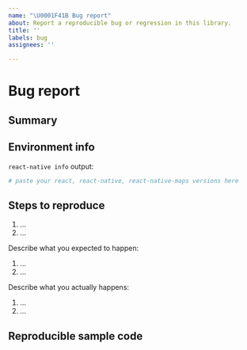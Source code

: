 ```yaml
---
name: "\U0001F41B Bug report"
about: Report a reproducible bug or regression in this library.
title: ''
labels: bug
assignees: ''

---
```


# Bug report

<!--
👋 Hi!

🚨 Please read the following carefully before opening a new issue. Your issue may
be closed if it doesn't provide the required pieces of information. 🚨

We expect that it will take you about 30 minutes to produce a high-quality bug report.
While this may seem like a lot, putting care into issues helps us fix them faster.
For bug reports, it is REQUIRED to fill the rest of this template, or the issue will be closed.

Before submitting a new issue, please:

- Test using the latest release of the library, as maybe your bug has been already fixed.
- Check the existing [Issues](https://github.com/react-community/react-native-maps/issues?utf8=%E2%9C%93&q=) or on StackOverflow if there isn't a fix already for your problem.

Make sure you have followed the [Installation Instructions](https://github.com/react-community/react-native-maps/blob/master/docs/installation.md) too.

Still ready? Fill the template. 👇
-->

## Summary

<!--
Provide a clear and concise description of what the bug is.
-->

## Environment info

<!--
  Please specify the react, react-native, react-native-maps versions, eg:

      react-native: 0.51.0
      react: 16.0.0
      react-native-maps: 0.19.0 or "git+ssh://git@github.com/react-native-maps/react-native-maps.git"

    ***Make sure you are on v0.48.0 or greater of react-native, otherwise you may get this error:

    Target Platform: eg: iOS - 11.2 Simulator/iPhone 6, Android 7.1.1/Galaxy S6/Genymotion etc

    ***If your target is iOS , please specify if you are using AppleMaps or GoogleMaps
-->

`react-native info` output:

```bash
# paste your react, react-native, react-native-maps versions here
```

## Steps to reproduce

<!--
- You must provide a clear list of steps and code to reproduce the problem.
- Keep the code reproducing the bug as simple as possible, with the minimum amount of code required to reproduce the issue. See https://stackoverflow.com/help/mcve.
- If this library has additional install steps, describe them (e.g., pod install? jetify? etc).
- Either re-create the bug using the repository's example app or link to a GitHub repository with code that reproduces the bug.
- Explain the steps we need to take to reproduce the issue:
-->

1. …
2. …

Describe what you expected to happen:

<!--
  How did you expect your project to behave?
  It’s fine if you’re not sure your understanding is correct.
  Just write down what you thought would happen.
-->

1. …
2. …

Describe what you actually happens:

<!--
  Did something go wrong?
  Is something broken, or not behaving as you expected?
  Describe this section in detail, and attach screenshots if possible.
  Don't just say "it doesn't work"!
-->

1. …
2. …

## Reproducible sample code

<!--
  Please add minimal runnable repro as explained above so that the bug can be tested in isolation.
  If needed, you can also provide other samples: error messages / stack traces, screenshots, gifs, etc.

  Here are two ways to do it:

    * Create a new app using https://snack.expo.io/ and try to reproduce the issue in it.
      This is useful if you roughly know where the problem is, or can’t share the real code.

    * Or, copy your app and remove things until you’re left with the minimal reproducible demo.
      This is useful for finding the root cause. You may then optionally create a Snack.

  Once you’re done, copy and paste the link to the Snack or a public GitHub repository below:
-->
